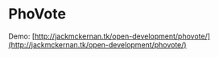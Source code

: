 # PhoVote #

Demo: [http://jackmckernan.tk/open-development/phovote/](http://jackmckernan.tk/open-development/phovote/)
